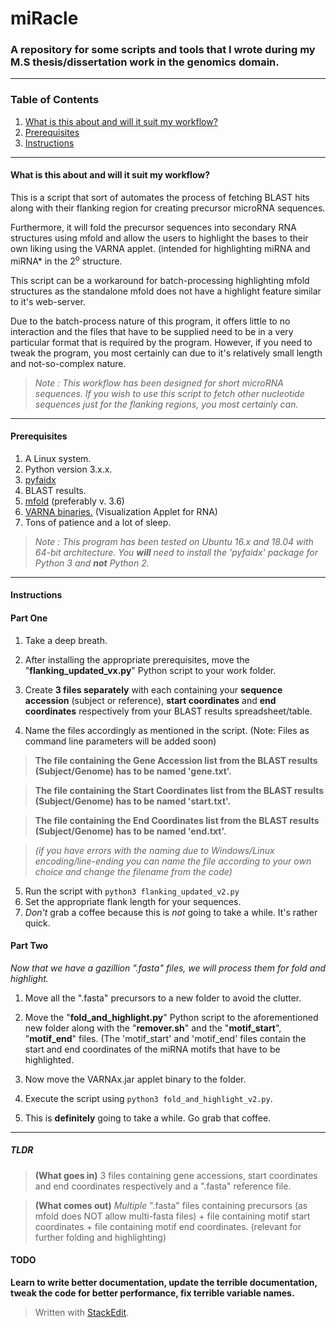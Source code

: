
# miRacle
### A repository for some scripts and tools that I wrote during my M.S thesis/dissertation work in the genomics domain.
---
### Table of Contents

1. [What is this about and will it suit my workflow?](#what-is-this-about-and-will-it-suit-my-workflow)
2. [Prerequisites](#prerequisites)
3. [Instructions](#instructions)
---
#### What is this about and will it suit my workflow?
 This is a script that sort of automates the process of fetching BLAST hits along with their flanking region for creating precursor microRNA sequences. 

Furthermore, it will fold the precursor sequences into secondary RNA structures using mfold and allow the users to highlight the bases to their own liking using the VARNA applet. (intended for highlighting miRNA and miRNA* in the 2<sup>o</sup> structure.

This script can be a workaround for batch-processing highlighting mfold structures as the standalone mfold does not have a highlight feature similar to it's web-server.

Due to the batch-process nature of this program, it offers little to no interaction and the files that have to be supplied need to be in a very particular format that is required by the program. However, if you need to tweak the program, you most certainly can due to it's relatively small length and not-so-complex nature.

> *Note : This workflow has been designed for short microRNA sequences. If you wish to use this script to fetch other nucleotide sequences just for the flanking regions, you most certainly can.* 

---
#### Prerequisites

1. A Linux system.
2. Python version 3.x.x.
3. [pyfaidx](https://pythonhosted.org/pyfaidx/#installation)
4. BLAST results.
5. [mfold](http://unafold.rna.albany.edu/?q=mfold/download-mfold) (preferably v. 3.6)
6. [VARNA binaries.](http://varna.lri.fr/index.php?lang=en&page=downloads&css=varna) (Visualization Applet for RNA)
7. Tons of patience and a lot of sleep.

> *Note : This program has been tested on Ubuntu 16.x and 18.04 with 64-bit architecture. You __will__ need to install the 'pyfaidx' package for Python 3 and **not** Python 2.* 

---
#### Instructions
#### Part One
1. Take a deep breath.

2. After installing the appropriate prerequisites, move the "**flanking_updated_vx.py**" Python script to your work folder.

3. Create **3 files separately** with each containing your **sequence accession** (subject or reference), **start coordinates** and **end coordinates** respectively from your BLAST results spreadsheet/table.

4. Name the files accordingly as mentioned in the script. (Note: Files as command line parameters will be added soon)
> **The file containing the Gene Accession list from the BLAST results (Subject/Genome) has to be named 'gene.txt'.**

> **The file containing the Start Coordinates list from the BLAST results (Subject/Genome) has to be named 'start.txt'.** 

>**The file containing the End Coordinates list from the BLAST results (Subject/Genome) has to be named 'end.txt'.** 

>*(if you have errors with the naming due to Windows/Linux encoding/line-ending you can name the file according to your own choice and change the filename from the code)*  

5. Run the script with 
`python3 flanking_updated_v2.py`
6. Set the appropriate flank length for your sequences.
7. *Don't* grab a coffee because this is *not* going to take a while. It's rather quick.
#### Part Two
_Now that we have a gazillion ".fasta" files, we will process them for fold and highlight._
1. Move all the ".fasta" precursors to a new folder to avoid the clutter.

2. Move the "**fold_and_highlight.py**" Python script to the aforementioned new folder along with the "**remover.sh**" and the "**motif_start**", "**motif_end**" files. (The 'motif_start' and 'motif_end' files contain the start and end coordinates of the miRNA motifs that have to be highlighted.

3. Now move the VARNAx.jar applet binary to the folder.

4. Execute the script using `python3 fold_and_highlight_v2.py`.

5. This is **definitely** going to take a while. Go grab that coffee.
---
##### TLDR
> **(What goes in)** 3 files containing gene accessions, start coordinates and end coordinates respectively and a ".fasta" reference file.

> **(What comes out)** _Multiple_ ".fasta" files containing precursors (as mfold does NOT allow multi-fasta files) + file containing motif start coordinates + file containing motif end coordinates. (relevant for further folding and highlighting)

#### TODO
**Learn to write better documentation, update the terrible documentation, tweak the code for better performance, fix terrible variable names.**


> Written with [StackEdit](https://stackedit.io/).
